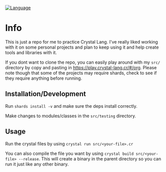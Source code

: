 [![Language](https://img.shields.io/badge/language-crystal-776791.svg)](https://github.com/crystal-lang/crystal)

# Info

This is just a repo for me to practice Crystal Lang. I've really liked working
with it on some personal projects and plan to keep using it and help create
tools and libraries with it.

If you dont want to clone the repo, you can easily play around with my `src/`
directory by copy and pasting in https://play.crystal-lang.cr/#/org. Please note
though that some of the projects may require shards, check to see if they
require anything before running.

## Installation/Development

Run `shards install -v` and make sure the deps install correctly.

Make changes to modules/classes in the `src/testing` directory.

## Usage

Run the crystal files by using `crystal run src/<your-file>.cr`

You can also compile the file you want by using `crystal build src/<your-file>
--release`. This will create a binary in the parent directory so you can run it
just like any other binary.
